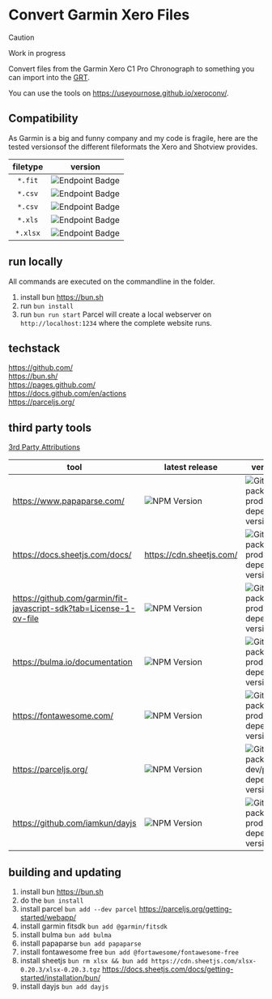 # Convert Garmin Xero Files

> [!CAUTION]
> Work in progress

Convert files from the Garmin Xero C1 Pro Chronograph to something you can import into the [GRT](https://www.grtools.de/).

You can use the tools on https://useyournose.github.io/xeroconv/.

## Compatibility

As Garmin is a big and funny company and my code is fragile, here are the tested versionsof the different fileformats the Xero and Shotview provides.

| filetype | version |
| :---: | :---: |
| `*.fit` | ![Endpoint Badge](https://img.shields.io/endpoint?url=https%3A%2F%2Fraw.githubusercontent.com%2Fuseyournose%2Fxeroconv%2Fmain%2Fversion_xero.json) |
| `*.csv` | ![Endpoint Badge](https://img.shields.io/endpoint?url=https%3A%2F%2Fraw.githubusercontent.com%2Fuseyournose%2Fxeroconv%2Fmain%2Fversion_shotview_a.json)|
| `*.csv` | ![Endpoint Badge](https://img.shields.io/endpoint?url=https%3A%2F%2Fraw.githubusercontent.com%2Fuseyournose%2Fxeroconv%2Fmain%2Fversion_shotview_i.json)| |
| `*.xls` | ![Endpoint Badge](https://img.shields.io/endpoint?url=https%3A%2F%2Fraw.githubusercontent.com%2Fuseyournose%2Fxeroconv%2Fmain%2Fversion_shotview_a.json)| |
| `*.xlsx` | ![Endpoint Badge](https://img.shields.io/endpoint?url=https%3A%2F%2Fraw.githubusercontent.com%2Fuseyournose%2Fxeroconv%2Fmain%2Fversion_shotview_i.json)| |

## run locally

All commands are executed on the commandline in the folder.

1. install bun https://bun.sh
1. run `bun install`
1. run `bun run start`
Parcel will create a local webserver on `http://localhost:1234` where the complete website runs. 

## techstack

https://github.com/  
https://bun.sh/  
https://pages.github.com/  
https://docs.github.com/en/actions  
https://parceljs.org/  

## third party tools

[3rd Party Attributions](third-party-attributions.txt)

| tool | latest release | version in use |
| --- | --- | --- |
| https://www.papaparse.com/ | ![NPM Version](https://img.shields.io/npm/v/papaparse) | ![GitHub package.json prod dependency version](https://img.shields.io/github/package-json/dependency-version/useyournose/xeroconv/papaparse) |
| https://docs.sheetjs.com/docs/  | https://cdn.sheetjs.com/ | ![GitHub package.json prod dependency version](https://img.shields.io/github/package-json/dependency-version/useyournose/xeroconv/xlsx) |
| https://github.com/garmin/fit-javascript-sdk?tab=License-1-ov-file  | ![NPM Version](https://img.shields.io/npm/v/%40garmin%2Ffitsdk) | ![GitHub package.json prod dependency version](https://img.shields.io/github/package-json/dependency-version/useyournose/xeroconv/%40garmin%2Ffitsdk) |
| https://bulma.io/documentation  | ![NPM Version](https://img.shields.io/npm/v/bulma) | ![GitHub package.json prod dependency version](https://img.shields.io/github/package-json/dependency-version/useyournose/xeroconv/bulma) |
| https://fontawesome.com/ | ![NPM Version](https://img.shields.io/npm/v/%40fortawesome%2Ffontawesome-free) | ![GitHub package.json prod dependency version](https://img.shields.io/github/package-json/dependency-version/useyournose/xeroconv/%40fortawesome%2Ffontawesome-free) |
| https://parceljs.org/ | ![NPM Version](https://img.shields.io/npm/v/parcel) | ![GitHub package.json dev/peer/optional dependency version](https://img.shields.io/github/package-json/dependency-version/useyournose/xeroconv/dev/parcel) |
| https://github.com/iamkun/dayjs | ![NPM Version](https://img.shields.io/npm/v/dayjs) | ![GitHub package.json prod dependency version](https://img.shields.io/github/package-json/dependency-version/useyournose/xeroconv/dayjs) |

## building and updating

1. install bun https://bun.sh
1. do the `bun install`
  1. install parcel `bun add --dev parcel` https://parceljs.org/getting-started/webapp/
  1. install garmin fitsdk `bun add @garmin/fitsdk`
  1. install bulma `bun add bulma`
  1. install papaparse `bun add papaparse`
  1. install fontawesome free `bun add @fortawesome/fontawesome-free`
  1. install sheetjs `bun rm xlsx && bun add https://cdn.sheetjs.com/xlsx-0.20.3/xlsx-0.20.3.tgz`  https://docs.sheetjs.com/docs/getting-started/installation/bun/ 
  1. install dayjs `bun add dayjs`


